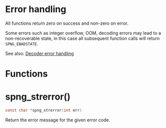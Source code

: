 # Error handling

All functions return zero on success and non-zero on error.

Some errors such as integer overflow, OOM, decoding errors may lead to a
non-recoverable state, in this case all subsequent function calls will
return `SPNG_EBADSTATE`.

See also: [Decoder error handling](decode.md#error-handling)

# Functions

# spng_strerror()

```c
const char *spng_strerror(int err)
```

Return the error message for the given error code.

